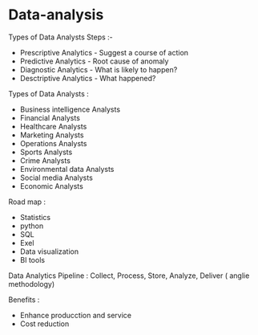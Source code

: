 # Data-analysis

Types of Data Analysts Steps :-

* Prescriptive Analytics - Suggest a course of action 
* Predictive Analytics - Root cause of anomaly
* Diagnostic Analytics - What is likely to happen?
* Desctriptive Analytics - What happened?


Types of Data Analysts :

* Business intelligence Analysts
* Financial Analysts
* Healthcare Analysts
* Marketing Analysts
* Operations Analysts
* Sports Analysts
* Crime Analysts
* Environmental data Analysts
* Social media Analysts
* Economic Analysts

Road map :

* Statistics
* python
* SQL
* Exel
* Data visualization
* BI tools

Data Analytics Pipeline : Collect, Process, Store, Analyze, Deliver  ( anglie methodology)

Benefits :

* Enhance producction and service
* Cost reduction
